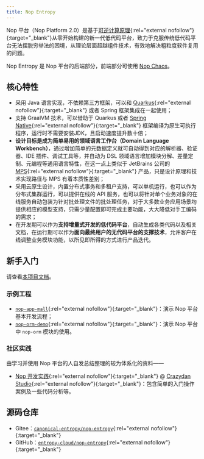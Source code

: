 ```yaml
---
title: Nop Entropy
---
```


Nop 平台（Nop Platform 2.0）是基于[可逆计算原理](https://zhuanlan.zhihu.com/p/64004026){:rel="external nofollow"}{:target="_blank"}从零开始构建的新一代低代码平台，致力于克服传统低代码平台无法摆脱穷举法的困境，从理论层面超越组件技术，有效地解决粗粒度软件复用的问题。

Nop Entropy 是 Nop 平台的后端部分，前端部分可使用 [Nop Chaos](/projects/nop-chaos/)。

## 核心特性

- 采用 Java 语言实现，不依赖第三方框架，可以和 [Quarkus](https://quarkus.io/){:rel="external nofollow"}{:target="_blank"} 或者 Spring 框架集成在一起使用；
- 支持 GraalVM 技术，可以借助于 Quarkus 或者 [Spring Native](https://docs.spring.io/spring-native/docs/current/reference/htmlsingle/){:rel="external nofollow"}{:target="_blank"} 框架编译为原生可执行程序，运行时不需要安装JDK，且启动速度提升数十倍；
- **设计目标是成为简单易用的领域语言工作台（Domain Language Workbench）**，通过增加简单的元数据定义就可自动得到对应的解析器、验证器、IDE 插件、调试工具等，并自动为 DSL 领域语言增加模块分解、差量定制、元编程等通用语言特性，在这一点上类似于 JetBrains 公司的 [MPS](https://www.jetbrains.com/mps/){:rel="external nofollow"}{:target="_blank"} 产品，只是设计原理和技术实现路径与 MPS 有着本质性差别；
- 采用云原生设计，内置分布式事务和多租户支持，可以单机运行，也可以作为分布式集群运行，可以提供在线的 API 服务，也可以将针对单个业务对象的在线服务自动包装为针对批处理文件的批处理任务，对于大多数业务应用场景均提供相应的模型支持，只需少量配置即可完成主要功能，大大降低对手工编码的需求；
- 在开发期可以作为**支持增量式开发的低代码平台**，自动生成各类代码以及相关文档，在运行期可以作为**面向最终用户的无代码平台的支撑技术**，允许客户在线调整业务模块功能，以所见即所得的方式进行产品迭代。

## 新手入门

请查看[本项目文档](./docs/)。

### 示例工程

- [`nop-app-mall`](https://gitee.com/canonical-entropy/nop-app-mall){:rel="external nofollow"}{:target="_blank"}：演示 Nop 平台基本开发流程；
- [`nop-orm-demo`](https://gitee.com/xyplayman/nop-orm-demo){:rel="external nofollow"}{:target="_blank"}：演示 Nop 平台中 `nop-orm` 模块的使用。

### 社区实践

由学习并使用 Nop 平台的人自发总结整理的较为体系化的资料——

- [Nop 开发实践](https://nop.crazydan.io/){:rel="external nofollow"}{:target="_blank"} @ [Crazydan Studio](https://studio.crazydan.org/){:rel="external nofollow"}{:target="_blank"}：包含简单的入门操作案例及一些代码分析等。

## 源码仓库

- Gitee：[`canonical-entropy/nop-entropy`](https://gitee.com/canonical-entropy/nop-entropy){:rel="external nofollow"}{:target="_blank"}
- GitHub：[`entropy-cloud/nop-entropy`](https://github.com/entropy-cloud/nop-entropy){:rel="external nofollow"}{:target="_blank"}

